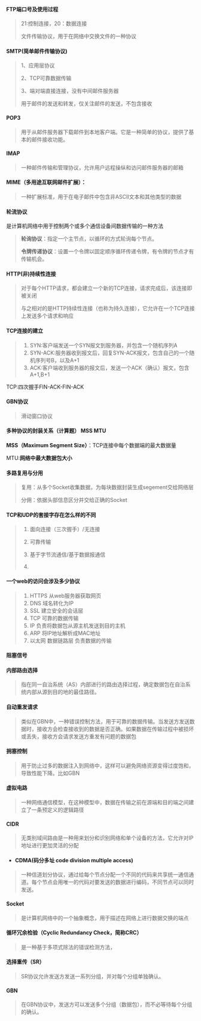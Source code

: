 > 

#### FTP端口号及使用过程

> 21:控制连接，20：数据连接
>
> 文件传输协议，用于在网络中交换文件的一种协议

#### SMTP(简单邮件传输协议)

> 1、应用层协议
>
> 2、TCP可靠数据传输
>
> 3、端对端直接连接，没有中间邮件服务器
>
> 用于邮件的发送和转发，仅关注邮件的发送，不包含接收



#### POP3

> 用于从邮件服务器下载邮件到本地客户端。它是一种简单的协议，提供了基本的邮件接收功能。

#### IMAP

> 一种邮件传输和管理协议，允许用户远程操纵和访问邮件服务器的邮箱

#### MIME（多用途互联网邮件扩展）：

> 一种扩展标准，用于在电子邮件中包含非ASCII文本和其他类型的数据









#### 轮流协议

是计算机网络中用于控制两个或多个通信设备间数据传输的一种方法

> ​	**轮询协议**：指定一个主节点，以循环的方式轮询每个节点。
>
> ​	**令牌传递协议**：设置一个令牌以固定顺序循环传递令牌，有令牌的节点才有传输机会。



#### HTTP(非)持续性连接

> 对于每个HTTP请求，都会建立一个新的TCP连接，请求完成后，该连接即被关闭
>
> 与之相对的是HTTP持续性连接（也称为持久连接），它允许在一个TCP连接上发送多个请求和响应



#### TCP连接的建立

> 1. SYN:客户端发送一个SYN报文到服务器，并包含一个随机序列A
> 2. SYN-ACK:服务器收到报文后，回复SYN-ACK报文，包含自己的一个随机序列号B，以及A+1
> 3. ACK:客户端收到服务器的报文后，发送一个ACK（确认）报文，包含A+1,B+1



TCP:四次握手FIN-ACK-FIN-ACK



#### GBN协议

> 滑动窗口协议



#### 多种协议的封装关系（计算题） MSS MTU

**MSS（Maximum Segment Size）**：TCP连接中每个数据端的最大数据量

MTU:**网络中最大数据包大小**



#### 多路复用与分用

> 复用：从多个Socket收集数据，为每块数据封装生成segement交给网络层
>
> 分佣：依据头部信息区分并交给正确的Socket



#### TCP和UDP的套接字存在怎么样的不同

> 1. 面向连接（三次握手）/无连接
>
> 2. 可靠传输
> 3. 基于字节流通信/基于数据报通信
> 4. 



#### 一个web的访问会涉及多少协议

> 1. HTTPS 从web服务器获取网页
> 2. DNS 域名转化为IP
> 3. SSL 建立安全的会话层
> 4. TCP 可靠的数据传输
> 5. IP 负责将数据包从源主机发送到目的主机
> 6. ARP 将IP地址解析成MAC地址
> 7. 以太网  数据链路层 负责数据的传输



#### 阻塞信号

> 



#### 内部路由选择

> 指在同一自治系统（AS）内部进行的路由选择过程，确定数据包在自治系统内部从源到目的地的最佳路径。



#### 自动重发请求

> 类似在GBN中，一种错误控制方法，用于可靠的数据传输。当发送方发送数据时，接收方会检查接收到的数据是否正确。如果数据在传输过程中被损坏或丢失，接收方会请求发送方重发有问题的数据包



#### 拥塞控制

> 用于防止过多的数据注入到网络中，这样可以避免网络资源变得过度饱和，导致性能下降。比如GBN





#### 虚拟电路

> 一种网络通信模型，在这种模型中，数据在传输之前在源端和目的端之间建立了一条预定义的逻辑路径



#### CIDR

> 无类别域间路由是一种用来划分和识别网络和单个设备的方法，它允许对IP地址进行更加灵活的分配





- #### CDMA(码分多址 code division multiple access)

> 一种信道划分协议，通过给每个节点分配一个不同的代码来共享统一通信通道。每个节点会用唯一的代码对要发送的数据进行编码，不同节点可以同时发送。



#### Socket

> 是计算机网络中的一个抽象概念，用于描述在网络上进行数据交换的端点



#### 循环冗余检验（Cyclic Redundancy Check，简称CRC）

> 是一种基于多项式除法的错误检测方法，



#### 选择重传（SR）

> SR协议允许发送方发送一系列分组，并对每个分组单独确认。

#### GBN

> 在GBN协议中，发送方可以发送多个分组（数据包），而不必等待每个分组的确认。
